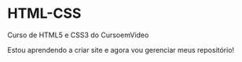 # HTML-CSS
 Curso de HTML5 e CSS3 do CursoemVideo

 Estou aprendendo a criar site e agora vou gerenciar meus repositório!
